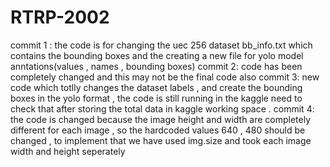# RTRP-2002
commit 1 :
    the code is for changing the uec 256 dataset bb_info.txt which contains the bounding boxes and the creating a new file for yolo model anntations(values , names , bounding boxes)
commit 2:
    code has been completely changed and this may not be the final code also
commit 3:
    new code which totlly changes the dataset labels , and create the bounding boxes in the yolo format , the code is still running in the kaggle need to check that after storing the total data in kaggle working space .
commit 4:
    the code is changed because the image height and width are completely different for each image , so the hardcoded values 640 , 480 should be changed , to implement that we have used img.size and took each image width and height seperately